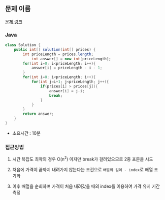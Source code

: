 ## 문제 이름

[문제 링크](https://programmers.co.kr/learn/courses/30/lessons/42584)

### Java

```java
class Solution {
    public int[] solution(int[] prices) {
        int priceLength = prices.length;
            int answer[] = new int[priceLength];
        for(int i=0; i<priceLength; i++){
            answer[i] = priceLength - i - 1;
        }
        for(int i=0; i<priceLength; i++){
            for(int j=i+1; j<priceLength; j++){
                if(prices[i] > prices[j]){
                    answer[i] = j-i;
                    break;
                }
            }
        }
        return answer;
    }
}
```

- 소요시간 : 10분

### 접근방법

1. 시간 복잡도 최악의 경우 O(n<sup>2</sup>) 이지만 break가 걸려있으므로 2중 포문을 시도

2. 처음에 가격이 끝까지 내려가지 않는다는 조건으로 `배열의 길이 - index`로 배열 초기화

3. 이후 배열을 순회하며 가격이 처음 내려갔을 때의 index를 이용하여 가격 유지 기간 측정
